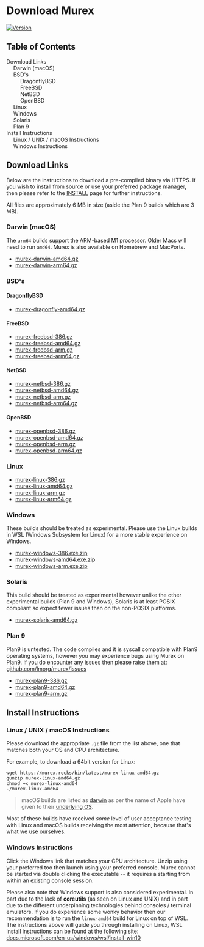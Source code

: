 <h1>Download Murex</h1>

[![Version](version.svg)](DOWNLOAD.md)

<h2>Table of Contents</h2>

<div id="toc">

- [Download Links](#download-links)
  - [Darwin (macOS)](#darwin-macos)
  - [BSD's](#bsds)
    - [DragonflyBSD](#dragonflybsd)
    - [FreeBSD](#freebsd)
    - [NetBSD](#netbsd)
    - [OpenBSD](#openbsd)
  - [Linux](#linux)
  - [Windows](#windows)
  - [Solaris](#solaris)
  - [Plan 9](#plan-9)
- [Install Instructions](#install-instructions)
  - [Linux / UNIX / macOS Instructions](#linux--unix--macos-instructions)
  - [Windows Instructions](#windows-instructions)

</div>

## Download Links

Below are the instructions to download a pre-compiled binary via HTTPS. If you
wish to install from source or use your preferred package manager, then please
refer to the [INSTALL](INSTALL.md) page for further instructions.

All files are approximately 6 MB in size (aside the Plan 9 builds which are 3 MB).

### Darwin (macOS)

The `arm64` builds support the ARM-based M1 processor. Older Macs will need to
run `amd64`. Murex is also available on Homebrew and MacPorts.

* [murex-darwin-amd64.gz](https://murex.rocks/bin/latest/murex-darwin-amd64.gz)
* [murex-darwin-arm64.gz](https://murex.rocks/bin/latest/murex-darwin-amd64.gz)

### BSD's

#### DragonflyBSD
* [murex-dragonfly-amd64.gz](https://murex.rocks/bin/latest/murex-dragonfly-amd64.gz)

#### FreeBSD

* [murex-freebsd-386.gz](https://murex.rocks/bin/latest/murex-freebsd-386.gz)
* [murex-freebsd-amd64.gz](https://murex.rocks/bin/latest/murex-freebsd-amd64.gz)
* [murex-freebsd-arm.gz](https://murex.rocks/bin/latest/murex-freebsd-arm.gz)
* [murex-freebsd-arm64.gz](https://murex.rocks/bin/latest/murex-freebsd-arm64.gz)

#### NetBSD

* [murex-netbsd-386.gz](https://murex.rocks/bin/latest/murex-netbsd-386.gz)
* [murex-netbsd-amd64.gz](https://murex.rocks/bin/latest/murex-netbsd-amd64.gz)
* [murex-netbsd-arm.gz](https://murex.rocks/bin/latest/murex-netbsd-arm.gz)
* [murex-netbsd-arm64.gz](https://murex.rocks/bin/latest/murex-netbsd-arm64.gz)

#### OpenBSD

* [murex-openbsd-386.gz](https://murex.rocks/bin/latest/murex-openbsd-386.gz)
* [murex-openbsd-amd64.gz](https://murex.rocks/bin/latest/murex-openbsd-amd64.gz)
* [murex-openbsd-arm.gz](https://murex.rocks/bin/latest/murex-openbsd-arm.gz)
* [murex-openbsd-arm64.gz](https://murex.rocks/bin/latest/murex-openbsd-arm64.gz)

### Linux

* [murex-linux-386.gz](https://murex.rocks/bin/latest/murex-linux-386.gz)
* [murex-linux-amd64.gz](https://murex.rocks/bin/latest/murex-linux-amd64.gz)
* [murex-linux-arm.gz](https://murex.rocks/bin/latest/murex-linux-arm.gz)
* [murex-linux-arm64.gz](https://murex.rocks/bin/latest/murex-linux-arm64.gz)

### Windows

These builds should be treated as experimental. Please use the Linux builds in
WSL (Windows Subsystem for Linux) for a more stable experience on Windows.

* [murex-windows-386.exe.zip](https://murex.rocks/bin/latest/murex-windows-386.exe.zip)
* [murex-windows-amd64.exe.zip](https://murex.rocks/bin/latest/murex-windows-amd64.exe.zip)
* [murex-windows-arm.exe.zip](https://murex.rocks/bin/latest/murex-windows-arm.exe.zip)

### Solaris

This build should be treated as experimental however unlike the other
experimental builds (Plan 9 and Windows), Solaris is at least POSIX compliant
so expect fewer issues than on the non-POSIX platforms.

* [murex-solaris-amd64.gz](https://murex.rocks/bin/latest/murex-solaris-amd64.gz) 

### Plan 9

Plan9 is untested. The code compiles and it is syscall compatible with Plan9
operating systems, however you may experience bugs using Murex on Plan9. If
you do encounter any issues then please raise them at:
[github.com/lmorg/murex/issues](https://github.com/lmorg/murex/issues)

* [murex-plan9-386.gz](https://murex.rocks/bin/latest/murex-plan9-386.gz)
* [murex-plan9-amd64.gz](https://murex.rocks/bin/latest/murex-plan9-amd64.gz)
* [murex-plan9-arm.gz](https://murex.rocks/bin/latest/murex-plan9-arm.gz)

## Install Instructions

### Linux / UNIX / macOS Instructions

Please download the appropriate `.gz` file from the list above, one that
matches both your OS and CPU architecture.

For example, to download a 64bit version for Linux:

```
wget https://murex.rocks/bin/latest/murex-linux-amd64.gz
gunzip murex-linux-amd64.gz
chmod +x murex-linux-amd64
./murex-linux-amd64
```

> macOS builds are listed as [darwin](https://en.wikipedia.org/wiki/Darwin_(operating_system))
> as per the name of Apple have given to their [underlying OS](https://en.wikipedia.org/wiki/MacOS#Architecture).

Most of these builds have received _some_ level of user acceptance testing with
Linux and macOS builds receiving the most attention, because that's what we use
ourselves.

### Windows Instructions

Click the Windows link that matches your CPU architecture. Unzip using your
preferred too then launch using your preferred console. Murex cannot be
started via double clicking the executable -- it requires a starting from
within an existing console session.

Please also note that Windows support is also considered experimental. In part
due to the lack of **coreutils** (as seen on Linux and UNIX) and in part due to
the different underpinning technologies behind consoles / terminal emulators.
If you do experience some wonky behavior then our recommendation is to run the
`linux-amd64` build for Linux on top of WSL. The instructions above will guide
you through installing on Linux, WSL install instructions can be found at the
following site: [docs.microsoft.com/en-us/windows/wsl/install-win10](https://docs.microsoft.com/en-us/windows/wsl/install-win10)
